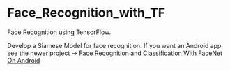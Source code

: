 # Face_Recognition_with_TF
Face Recognition using TensorFlow.

Develop a Siamese Model for face recognition. If you want an Android app see the newer project -> [Face Recognition and Classification With FaceNet On Android](https://github.com/shubham0204/FaceRecognition_With_FaceNet_Android)
